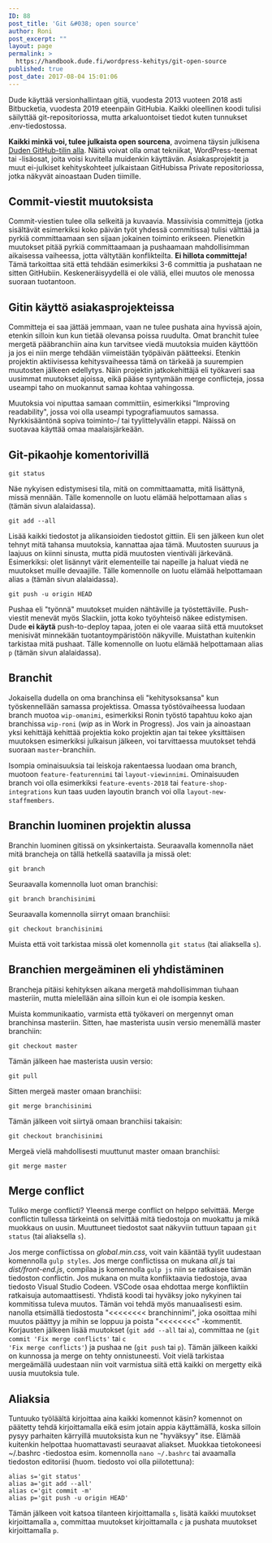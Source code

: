 ```yaml
---
ID: 88
post_title: 'Git &#038; open source'
author: Roni
post_excerpt: ""
layout: page
permalink: >
  https://handbook.dude.fi/wordpress-kehitys/git-open-source
published: true
post_date: 2017-08-04 15:01:06
---
```

Dude käyttää versionhallintaan gitiä, vuodesta 2013 vuoteen 2018 asti Bitbucketia, vuodesta 2019 eteenpäin GitHubia. Kaikki oleellinen koodi tulisi säilyttää git-repositoriossa, mutta arkaluontoiset tiedot kuten tunnukset .env-tiedostossa.

<b>Kaikki minkä voi, tulee julkaista open sourcena</b>, avoimena täysin julkisena <a class="github" href="https://github.com/digitoimistodude">Duden GitHub-tilin alla</a>. Näitä voivat olla omat tekniikat, WordPress-teemat tai -lisäosat, joita voisi kuvitella muidenkin käyttävän. Asiakasprojektit ja muut ei-julkiset kehityskohteet julkaistaan GitHubissa Private repositoriossa, jotka näkyvät ainoastaan Duden tiimille.
<h2>Commit-viestit muutoksista</h2>
Commit-viestien tulee olla selkeitä ja kuvaavia. Massiivisia committeja (jotka sisältävät esimerkiksi koko päivän työt yhdessä commitissa) tulisi välttää ja pyrkiä committaamaan sen sijaan jokainen toiminto erikseen. Pienetkin muutokset pitää pyrkiä committaamaan ja pushaamaan mahdollisimman aikaisessa vaiheessa, jotta vältytään konflikteilta. <b>Ei hillota committeja!</b> Tämä tarkoittaa sitä että tehdään esimerkiksi 3-6 committia ja pushataan ne sitten GitHubiin. Keskeneräisyydellä ei ole väliä, ellei muutos ole menossa suoraan tuotantoon.
<h2>Gitin käyttö asiakasprojekteissa</h2>
Committeja ei saa jättää jemmaan, vaan ne tulee pushata aina hyvissä ajoin, etenkin silloin kun kun tietää olevansa poissa ruudulta. Omat branchit tulee mergetä pääbranchiin aina kun tarvitsee viedä muutoksia muiden käyttöön ja jos ei niin merge tehdään viimeistään työpäivän päätteeksi. Etenkin projektin aktiivisessa kehitysvaiheessa tämä on tärkeää ja suurempien muutosten jälkeen edellytys. Näin projektin jatkokehittäjä eli työkaveri saa uusimmat muutokset ajoissa, eikä pääse syntymään merge conflicteja, jossa useampi taho on muokannut samaa kohtaa vahingossa.

Muutoksia voi niputtaa samaan committiin, esimerkiksi "Improving readability", jossa voi olla useampi typografiamuutos samassa. Nyrkkisääntönä sopiva toiminto-/ tai tyylittelyvälin etappi. Näissä on suotavaa käyttää omaa maalaisjärkeään.
<h2>Git-pikaohje komentorivillä</h2>
<pre class="language-bash"><code>git status</code></pre>
Näe nykyisen edistymisesi tila, mitä on committaamatta, mitä lisättynä, missä mennään. Tälle komennolle on luotu elämää helpottamaan alias <code>s</code> (tämän sivun alalaidassa).
<pre class="language-bash"><code>git add --all</code></pre>
Lisää kaikki tiedostot ja alikansioiden tiedostot gittiin. Eli sen jälkeen kun olet tehnyt mitä tahansa muutoksia, kannattaa ajaa tämä. Muutosten suuruus ja laajuus on kiinni sinusta, mutta pidä muutosten vientiväli järkevänä. Esimerkiksi: olet lisännyt värit elementeille tai napeille ja haluat viedä ne muutokset muille devaajille. Tälle komennolle on luotu elämää helpottamaan alias <code>a</code> (tämän sivun alalaidassa).
<pre class="language-bash"><code>git push -u origin HEAD</code></pre>
Pushaa eli "työnnä" muutokset muiden nähtäville ja työstettäville. Push-viestit menevät myös Slackiin, jotta koko työyhteisö näkee edistymisen. Dude <b>ei käytä</b> push-to-deploy tapaa, joten ei ole vaaraa siitä että muutokset menisivät minnekään tuotantoympäristöön näkyville. Muistathan kuitenkin tarkistaa mitä pushaat. Tälle komennolle on luotu elämää helpottamaan alias <code>p</code> (tämän sivun alalaidassa).
<h2 id="branchit">Branchit</h2>
Jokaisella dudella on oma branchinsa eli "kehitysoksansa" kun työskennellään samassa projektissa. Omassa työstövaiheessa luodaan branch muotoa <code>wip-omanimi</code>, esimerkiksi Ronin työstö tapahtuu koko ajan branchissa <code>wip-roni</code> (<i>wip</i> as in Work in Progress). Jos vain ja ainoastaan yksi kehittäjä kehittää projektia koko projektin ajan tai tekee yksittäisen muutoksen esimerkiksi julkaisun jälkeen, voi tarvittaessa muutokset tehdä suoraan <code>master</code>-branchiin.

Isompia ominaisuuksia tai leiskoja rakentaessa luodaan oma branch, muotoon <code>feature-featurennimi</code> tai <code>layout-viewinnimi</code>. Ominaisuuden branch voi olla esimerkiksi <code>feature-events-2018</code> tai <code>feature-shop-integrations</code> kun taas uuden layoutin branch voi olla <code>layout-new-staffmembers</code>.
<h2 id="branchin-luominen">Branchin luominen projektin alussa</h2>
Branchin luominen gitissä on yksinkertaista. Seuraavalla komennolla näet mitä brancheja on tällä hetkellä saatavilla ja missä olet:
<pre class="language-bash"><code>git branch</code></pre>
Seuraavalla komennolla luot oman branchisi:
<pre class="language-bash"><code>git branch branchisinimi</code></pre>
Seuraavalla komennolla siirryt omaan branchiisi:
<pre class="language-bash"><code>git checkout branchisinimi</code></pre>
Muista että voit tarkistaa missä olet komennolla <code>git status</code> (tai aliaksella <code>s</code>).
<h2>Branchien mergeäminen eli yhdistäminen</h2>
Brancheja pitäisi kehityksen aikana mergetä mahdollisimman tiuhaan masteriin, mutta mielellään aina silloin kun ei ole isompia kesken.

Muista kommunikaatio, varmista että työkaveri on mergennyt oman branchinsa masteriin. Sitten, hae masterista uusin versio menemällä master branchiin:
<pre class="language-bash"><code>git checkout master</code></pre>
Tämän jälkeen hae masterista uusin versio:
<pre class="language-bash"><code>git pull</code></pre>
Sitten mergeä master omaan branchiisi:
<pre class="language-bash"><code>git merge branchisinimi</code></pre>
Tämän jälkeen voit siirtyä omaan branchiisi takaisin:
<pre class="language-bash"><code>git checkout branchisinimi</code></pre>

Mergeä vielä mahdollisesti muuttunut master omaan branchiisi:

<pre class="language-bash"><code>git merge master</code></pre>

<h2>Merge conflict</h2>
Tuliko merge conflicti? Yleensä merge conflict on helppo selvittää. Merge conflictin tullessa tärkeintä on selvittää mitä tiedostoja on muokattu ja mikä muokkaus on uusin. Muuttuneet tiedostot saat näkyviin tuttuun tapaan <code>git status</code> (tai aliaksella <code>s</code>).

Jos merge conflictissa on <i>global.min.css</i>, voit vain kääntää tyylit uudestaan komennolla <code>gulp styles</code>. Jos merge conflictissa on mukana <i>all.js</i> tai <i>dist/front-end.js</i>, compilaa js komennolla <code>gulp js</code> niin se ratkaisee tämän tiedoston conflictin. Jos mukana on muita konfliktaavia tiedostoja, avaa tiedosto Visual Studio Codeen. VSCode osaa ehdottaa merge konfliktiin ratkaisuja automaattisesti. Yhdistä koodi tai hyväksy joko nykyinen tai kommitissa tuleva muutos. Tämän voi tehdä myös manuaalisesti esim. nanolla etsimällä tiedostosta "&lt;&lt;&lt;&lt;&lt;&lt;&lt;&lt; branchinnimi", joka osoittaa mihi muutos päättyy ja mihin se loppuu ja poista "&lt;&lt;&lt;&lt;&lt;&lt;&lt;&lt;" -kommentit. Korjausten jälkeen lisää muutokset (<code>git add --all</code> tai <code>a</code>), committaa ne (<code>git commit 'Fix merge conflicts'</code> tai <code>c 'Fix merge conflicts'</code>) ja pushaa ne (<code>git push</code> tai <code>p</code>). Tämän jälkeen kaikki on kunnossa ja merge on tehty onnistuneesti. Voit vielä tarkistaa mergeämällä uudestaan niin voit varmistua siitä että kaikki on mergetty eikä uusia muutoksia tule.
<h2>Aliaksia</h2>
Tuntuuko työläältä kirjoittaa aina kaikki komennot käsin? komennot on päätetty tehdä kirjoittamalla eikä esim jotain appia käyttämällä, koska silloin pysyy parhaiten kärryillä muutoksista kun ne "hyväksyy" itse. Elämää kuitenkin helpottaa huomattavasti seuraavat aliakset. Muokkaa tietokoneesi ~/.bashrc -tiedostoa esim. komennolla <code>nano ~/.bashrc</code> tai avaamalla tiedoston editoriisi (huom. tiedosto voi olla piilotettuna):
<pre class="language-bash"><code>alias s='git status'
alias a='git add --all'
alias c='git commit -m'
alias p='git push -u origin HEAD'</code></pre>
Tämän jälkeen voit katsoa tilanteen kirjoittamalla <code>s</code>, lisätä kaikki muutokset kirjoittamalla <code>a</code>, committaa muutokset kirjoittamalla <code>c</code> ja pushata muutokset kirjoittamalla <code>p</code>.